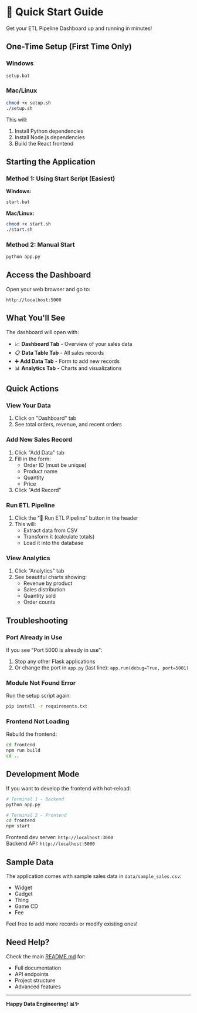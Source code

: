 # 🚀 Quick Start Guide

Get your ETL Pipeline Dashboard up and running in minutes!

## One-Time Setup (First Time Only)

### Windows
```bash
setup.bat
```

### Mac/Linux
```bash
chmod +x setup.sh
./setup.sh
```

This will:
1. Install Python dependencies
2. Install Node.js dependencies  
3. Build the React frontend

## Starting the Application

### Method 1: Using Start Script (Easiest)

**Windows:**
```bash
start.bat
```

**Mac/Linux:**
```bash
chmod +x start.sh
./start.sh
```

### Method 2: Manual Start
```bash
python app.py
```

## Access the Dashboard

Open your web browser and go to:
```
http://localhost:5000
```

## What You'll See

The dashboard will open with:
- 📈 **Dashboard Tab** - Overview of your sales data
- 📋 **Data Table Tab** - All sales records
- ➕ **Add Data Tab** - Form to add new records
- 📊 **Analytics Tab** - Charts and visualizations

## Quick Actions

### View Your Data
1. Click on "Dashboard" tab
2. See total orders, revenue, and recent orders

### Add New Sales Record
1. Click "Add Data" tab
2. Fill in the form:
   - Order ID (must be unique)
   - Product name
   - Quantity
   - Price
3. Click "Add Record"

### Run ETL Pipeline
1. Click the "🚀 Run ETL Pipeline" button in the header
2. This will:
   - Extract data from CSV
   - Transform it (calculate totals)
   - Load it into the database

### View Analytics
1. Click "Analytics" tab
2. See beautiful charts showing:
   - Revenue by product
   - Sales distribution
   - Quantity sold
   - Order counts

## Troubleshooting

### Port Already in Use
If you see "Port 5000 is already in use":
1. Stop any other Flask applications
2. Or change the port in `app.py` (last line): `app.run(debug=True, port=5001)`

### Module Not Found Error
Run the setup script again:
```bash
pip install -r requirements.txt
```

### Frontend Not Loading
Rebuild the frontend:
```bash
cd frontend
npm run build
cd ..
```

## Development Mode

If you want to develop the frontend with hot-reload:

```bash
# Terminal 1 - Backend
python app.py

# Terminal 2 - Frontend
cd frontend
npm start
```

Frontend dev server: `http://localhost:3000`  
Backend API: `http://localhost:5000`

## Sample Data

The application comes with sample sales data in `data/sample_sales.csv`:
- Widget
- Gadget
- Thing
- Game CD
- Fee

Feel free to add more records or modify existing ones!

## Need Help?

Check the main [README.md](README.md) for:
- Full documentation
- API endpoints
- Project structure
- Advanced features

---

**Happy Data Engineering! 📊✨**

